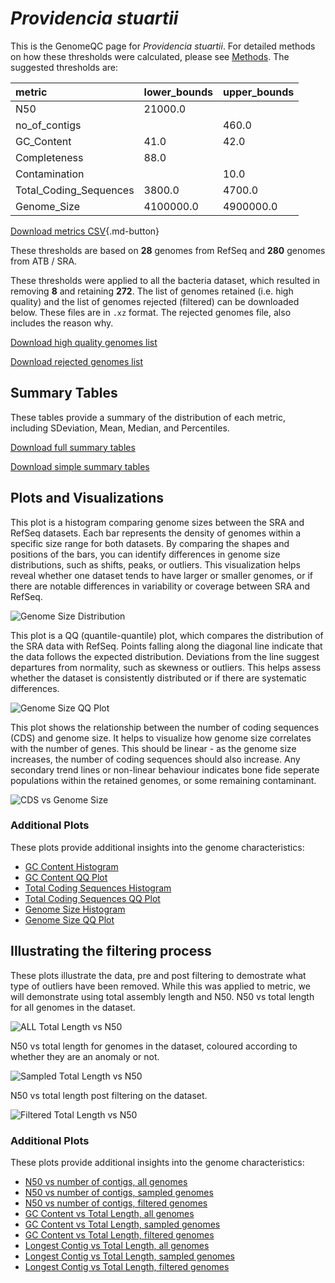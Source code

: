 # *Providencia stuartii*

This is the GenomeQC page for *Providencia stuartii*. For detailed methods on how these thresholds were calculated, please see [Methods](../../methods.md).
The suggested thresholds are: 

| metric                 | lower_bounds   | upper_bounds   |
|:-----------------------|:---------------|:---------------|
| N50                    | 21000.0        |                |
| no_of_contigs          |                | 460.0          |
| GC_Content             | 41.0           | 42.0           |
| Completeness           | 88.0           |                |
| Contamination          |                | 10.0           |
| Total_Coding_Sequences | 3800.0         | 4700.0         |
| Genome_Size            | 4100000.0      | 4900000.0      |

[Download metrics CSV](Providencia_stuartii_metrics.csv){.md-button}


These thresholds are based on **28** genomes from RefSeq and **280** genomes from ATB / SRA.

These thresholds were applied to all the bacteria dataset, which resulted in removing **8** and retaining **272**.
The list of genomes retained (i.e. high quality) and the list of genomes rejected (filtered) can be downloaded below. These files are in `.xz` format. The rejected genomes file, also includes the reason why.

[Download high quality genomes list](Providencia_stuartii_high_quality_genomes.csv.xz)


[Download rejected genomes list](Providencia_stuartii_filtered_out_genomes.csv.xz)



## Summary Tables
These tables provide a summary of the distribution of each metric, including SDeviation, Mean, Median, and Percentiles.

[Download full summary tables](summary.csv)

[Download simple summary tables](selected_summary.csv)

## Plots and Visualizations

This plot is a histogram comparing genome sizes between the SRA and RefSeq datasets. Each bar represents the density of genomes within a specific size range for both datasets. By comparing the shapes and positions of the bars, you can identify differences in genome size distributions, such as shifts, peaks, or outliers. This visualization helps reveal whether one dataset tends to have larger or smaller genomes, or if there are notable differences in variability or coverage between SRA and RefSeq.

![Genome Size Distribution](Genome_Size_refseq_histogram_kde.png)

This plot is a QQ (quantile-quantile) plot, which compares the distribution of the SRA data with RefSeq. Points falling along the diagonal line indicate that the data follows the expected distribution. Deviations from the line suggest departures from normality, such as skewness or outliers. This helps assess whether the dataset is consistently distributed or if there are systematic differences.

![Genome Size QQ Plot](Genome_Size_refseq_qqplot.png)

This plot shows the relationship between the number of coding sequences (CDS) and genome size. It helps to visualize how genome size correlates with the number of genes. This should be linear - as the genome size increases, the number of coding sequences should also increase. Any secondary trend lines or non-linear behaviour indicates bone fide seperate populations within the retained genomes, or some remaining contaminant. 

![CDS vs Genome Size](Providencia_stuartii_CDS_vs_Genome_Size.png)

### Additional Plots

These plots provide additional insights into the genome characteristics:

- [GC Content Histogram](GC_Content_refseq_histogram_kde.png)
- [GC Content QQ Plot](GC_Content_refseq_qqplot.png)
- [Total Coding Sequences Histogram](Total_Coding_Sequences_refseq_histogram_kde.png)
- [Total Coding Sequences QQ Plot](Total_Coding_Sequences_refseq_qqplot.png)
- [Genome Size Histogram](Genome_Size_refseq_histogram_kde.png)
- [Genome Size QQ Plot](Genome_Size_refseq_qqplot.png)
## Illustrating the filtering process
These plots illustrate the data, pre and post filtering to demostrate what type of outliers have been removed. While this was applied to metric, we will demonstrate using total assembly length and N50.
N50 vs total length for all genomes in the dataset.

![ALL Total Length vs N50](Providencia_stuartii_all_total_length_N50.png)

N50 vs total length for genomes in the dataset, coloured according to whether they are an anomaly or not.

![Sampled Total Length vs N50](Providencia_stuartii_sample_total_length_N50.png)

N50 vs total length post filtering on the dataset.

![Filtered Total Length vs N50](Providencia_stuartii_filt_total_length_N50.png)

### Additional Plots

These plots provide additional insights into the genome characteristics:

- [N50 vs number of contigs, all genomes](Providencia_stuartii_all_N50_number.png)
- [N50 vs number of contigs, sampled genomes](Providencia_stuartii_sample_N50_number.png)
- [N50 vs number of contigs, filtered genomes](Providencia_stuartii_filt_N50_number.png)
- [GC Content vs Total Length, all genomes](Providencia_stuartii_all_total_length_GC_Content.png)
- [GC Content vs Total Length, sampled genomes](Providencia_stuartii_sample_total_length_GC_Content.png)
- [GC Content vs Total Length, filtered genomes](Providencia_stuartii_filt_total_length_GC_Content.png)
- [Longest Contig vs Total Length, all genomes](Providencia_stuartii_all_total_length_longest.png)
- [Longest Contig vs Total Length, sampled genomes](Providencia_stuartii_sample_total_length_longest.png)
- [Longest Contig vs Total Length, filtered genomes](Providencia_stuartii_filt_total_length_longest.png)
